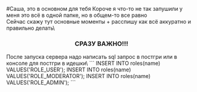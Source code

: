 #Саша, это в основном для тебя
Короче я что-то не так запушили у меня это всё в одной папке, но в общем-то все равно\
Сейчас скажу тут основные моменты + расспишу как всё аккуратно и правильно делать\
<h3 align="center">СРАЗУ ВАЖНО!!!</h3>
После запуска сервера надо написать sql запрос в постгри или в консоле для постгри в идешки\
```
INSERT INTO roles(name) VALUES('ROLE_USER');
INSERT INTO roles(name) VALUES('ROLE_MODERATOR');
INSERT INTO roles(name) VALUES('ROLE_ADMIN');
``` 
